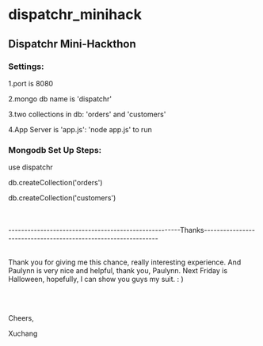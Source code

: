 # dispatchr_minihack
<h2>Dispatchr Mini-Hackthon</h2>

<h3>Settings:</h3>
<p>1.port is 8080</p>
<p>2.mongo db name is 'dispatchr'</p>
<p>3.two collections in db: 'orders' and 'customers'</p>
<p>4.App Server is 'app.js': 'node app.js' to run</p>

<h3>Mongodb Set Up Steps:</h3>
<p>use dispatchr</p>
<p>db.createCollection('orders')</p>
<p>db.createCollection('customers')</p>
<br>
<br>
------------------------------------------------------Thanks---------------------------------------------------------------
<br>
<br>
<p>Thank you for giving me this chance, really interesting experience.
And Paulynn is very nice and helpful, thank you, Paulynn.
Next Friday is Halloween, hopefully, I can show you guys my suit. : )</p>
<br>
<br>
<p>Cheers,</p>
<p>Xuchang</p>
